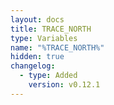 ```yaml
---
layout: docs
title: TRACE_NORTH
type: Variables
name: "%TRACE_NORTH%"
hidden: true
changelog:
  - type: Added
    version: v0.12.1
---
```

